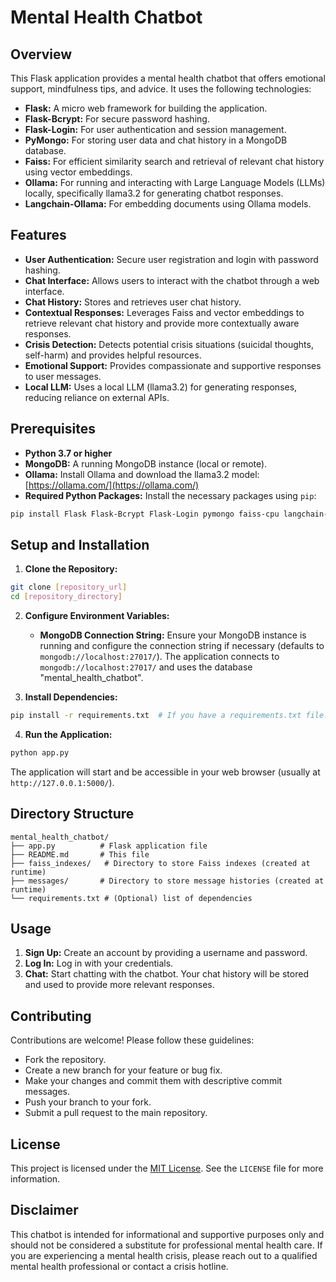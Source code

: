 
# Mental Health Chatbot

## Overview

This Flask application provides a mental health chatbot that offers emotional support, mindfulness tips, and
advice. It uses the following technologies:

*   **Flask:** A micro web framework for building the application.
*   **Flask-Bcrypt:** For secure password hashing.
*   **Flask-Login:** For user authentication and session management.
*   **PyMongo:**  For storing user data and chat history in a MongoDB database.
*   **Faiss:** For efficient similarity search and retrieval of relevant chat history using vector embeddings.
*   **Ollama:** For running and interacting with Large Language Models (LLMs) locally, specifically llama3.2 for
generating chatbot responses.
*   **Langchain-Ollama:** For embedding documents using Ollama models.

## Features

*   **User Authentication:** Secure user registration and login with password hashing.
*   **Chat Interface:**  Allows users to interact with the chatbot through a web interface.
*   **Chat History:** Stores and retrieves user chat history.
*   **Contextual Responses:**  Leverages Faiss and vector embeddings to retrieve relevant chat history and provide
more contextually aware responses.
*   **Crisis Detection:** Detects potential crisis situations (suicidal thoughts, self-harm) and provides helpful
resources.
*   **Emotional Support:** Provides compassionate and supportive responses to user messages.
*   **Local LLM:** Uses a local LLM (llama3.2) for generating responses, reducing reliance on external APIs.

## Prerequisites

*   **Python 3.7 or higher**
*   **MongoDB:**  A running MongoDB instance (local or remote).
*   **Ollama:**  Install Ollama and download the llama3.2 model: [https://ollama.com/](https://ollama.com/)
*   **Required Python Packages:**  Install the necessary packages using `pip`:

```bash
pip install Flask Flask-Bcrypt Flask-Login pymongo faiss-cpu langchain-ollama ollama
```

## Setup and Installation

1.  **Clone the Repository:**

```bash
git clone [repository_url]
cd [repository_directory]
```

2.  **Configure Environment Variables:**

    *   **MongoDB Connection String:** Ensure your MongoDB instance is running and configure the connection string
if necessary (defaults to `mongodb://localhost:27017/`). The application connects to `mongodb://localhost:27017/`
and uses the database "mental\_health\_chatbot".

3.  **Install Dependencies:**

```bash
pip install -r requirements.txt  # If you have a requirements.txt file.  Otherwise see above.
```

4.  **Run the Application:**

```bash
python app.py
```

The application will start and be accessible in your web browser (usually at `http://127.0.0.1:5000/`).

## Directory Structure

```
mental_health_chatbot/
├── app.py          # Flask application file
├── README.md       # This file
├── faiss_indexes/   # Directory to store Faiss indexes (created at runtime)
├── messages/       # Directory to store message histories (created at runtime)
└── requirements.txt # (Optional) list of dependencies
```

## Usage

1.  **Sign Up:**  Create an account by providing a username and password.
2.  **Log In:**  Log in with your credentials.
3.  **Chat:**  Start chatting with the chatbot.  Your chat history will be stored and used to provide more
relevant responses.

## Contributing

Contributions are welcome!  Please follow these guidelines:

*   Fork the repository.
*   Create a new branch for your feature or bug fix.
*   Make your changes and commit them with descriptive commit messages.
*   Push your branch to your fork.
*   Submit a pull request to the main repository.

## License

This project is licensed under the [MIT License](LICENSE).  See the `LICENSE` file for more information.

## Disclaimer

This chatbot is intended for informational and supportive purposes only and should not be considered a substitute
for professional mental health care.  If you are experiencing a mental health crisis, please reach out to a
qualified mental health professional or contact a crisis hotline.


